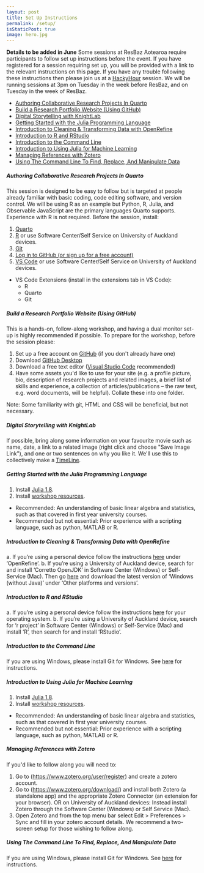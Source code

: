 ```yaml
---
layout: post
title: Set Up Instructions
permalink: /setup/
isStaticPost: true
image: hero.jpg
---
```


**Details to be added in June**
Some sessions at ResBaz Aotearoa require participants to follow set up instructions before the event. If you have registered for a session requiring set up, you will be provided with a link to the relevant instructions on this page. If you have any trouble following these instructions then please join us at a [HackyHour](https://uoa-eresearch.github.io/HackyHour/) session. We will be running sessions at 3pm on Tuesday in the week before ResBaz, and on Tuesday in the week of ResBaz.

- [Authoring Collaborative Research Projects In Quarto](#authoring-collaborative-research-projects-in-quarto)
- [Build a Research Portfolio Website (Using GitHub)](#build-a-research-portfolio-website-using-github)
- [Digital Storytelling with KnightLab](#digital-storytelling-with-knightlab)
- [Getting Started with the Julia Programming Language](#getting-started-with-the-julia-programming-language)
- [Introduction to Cleaning \& Transforming Data with OpenRefine](#introduction-to-cleaning--transforming-data-with-openrefine)
- [Introduction to R and RStudio](#introduction-to-r-and-rstudio)
- [Introduction to the Command Line](#introduction-to-the-command-line)
- [Introduction to Using Julia for Machine Learning](#introduction-to-using-julia-for-machine-learning)
- [Managing References with Zotero](#managing-references-with-zotero)
- [Using The Command Line To Find, Replace, And Manipulate Data](#using-the-command-line-to-find-replace-and-manipulate-data)

##### <b>Authoring Collaborative Research Projects In Quarto</b>

This session is designed to be easy to follow but is targeted at people already familiar with basic coding, code editing software, and version control. We will be using R as an example but Python, R, Julia, and Observable JavaScript are the primary languages Quarto supports. Experience with R is not required.
Before the session, install:
1. [Quarto](https://quarto.org/docs/get-started/)
2. [R](https://www.r-project.org/) or use Software Center/Self Service on University of Auckland devices.
3. [Git](https://git-scm.com/book/en/v2/Getting-Started-Installing-Git)
4. [Log in to GitHub (or sign up for a free account)](https://github.com/)
5. [VS Code](https://code.visualstudio.com/download) or use Software Center/Self Service on University of Auckland devices.
  - VS Code Extensions (install in the extensions tab in VS Code):
    - R
    - Quarto
    - Git

##### <b>Build a Research Portfolio Website (Using GitHub)</b>

This is a hands-on, follow-along workshop, and having a dual monitor set-up is highly recommended if possible.
To prepare for the workshop, before the session please:
1. Set up a free account on [GitHub](https://github.com/) (if you don't already have one)
2. Download [GitHub Desktop](https://desktop.github.com/)
3. Download a free text editor ([Visual Studio Code](https://code.visualstudio.com/) recommended)
4. Have some assets you'd like to use for your site (e.g. a profile picture, bio, description of research projects and related images, a brief list of skills and experience, a collection of articles/publications – the raw text, e.g. word documents, will be helpful). Collate these into one folder.

Note: Some familiarity with git, HTML and CSS will be beneficial, but not necessary.

##### <b>Digital Storytelling with KnightLab</b>

If possible, bring along some information on your favourite movie such as name, date, a link to a related image (right click and choose "Save Image Link"), and one or two sentences on why you like it. We'll use this to collectively make a [TimeLine](http://timeline.knightlab.com/).  

##### <b>Getting Started with the Julia Programming Language</b>

1. Install [Julia 1.8](https://github.com/ablaom/HelloJulia.jl/blob/dev/FIRST_STEPS.md). 
2. Install [workshop resources](https://github.com/ablaom/HelloJulia.jl/wiki/JuliaCon-2022-workshop:-Getting-started-with-Julia-and-MLJ). 

- Recommended: An understanding of basic linear algebra and statistics, such as that covered in first year university courses. 
- Recommended but not essential: Prior experience with a scripting language, such as python, MATLAB or R.

##### <b>Introduction to Cleaning & Transforming Data with OpenRefine</b>

a.	If you’re using a personal device follow the instructions [here](https://datacarpentry.org/ecology-workshop/setup-r-workshop.html#openrefine) under ‘OpenRefine’.
b.	If you’re using a University of Auckland device, search for and install ‘Corretto OpenJDK’ in Software Center (Windows) or Self-Service (Mac). Then go [here](https://openrefine.org/download.html) and download the latest version of ‘Windows (without Java)’ under ‘Other platforms and versions’.

##### <b>Introduction to R and RStudio</b>

a.	If you’re using a personal device follow the instructions [here](https://datacarpentry.org/ecology-workshop/setup-r-workshop.html#r-and-rstudio) for your operating system.
b.	If you’re using a University of Auckland device, search for ‘r project’ in Software Center (Windows) or Self-Service (Mac) and install ‘R’, then search for and install ‘RStudio’.

##### <b>Introduction to the Command Line</b>

If you are using Windows, please install Git for Windows. See [here](https://carpentries.github.io/workshop-template/#shell) for instructions.

##### <b>Introduction to Using Julia for Machine Learning</b>

1. Install [Julia 1.8](https://github.com/ablaom/HelloJulia.jl/blob/dev/FIRST_STEPS.md). 
2. Install [workshop resources](https://github.com/ablaom/HelloJulia.jl/wiki/JuliaCon-2022-workshop:-Getting-started-with-Julia-and-MLJ). 

- Recommended: An understanding of basic linear algebra and statistics, such as that covered in first year university courses. 
- Recommended but not essential: Prior experience with a scripting language, such as python, MATLAB or R.

##### <b>Managing References with Zotero</b>

If you'd like to follow along you will need to:
1. Go to (https://www.zotero.org/user/register) and create a zotero account.
2. Go to (https://www.zotero.org/download/) and install both Zotero (a standalone app) and the appropriate Zotero Connector (an extension for your browser). OR on University of Auckland devices: Instead install Zotero through the Software Center (Windows) or Self Service (Mac).
3. Open Zotero and from the top menu bar select Edit > Preferences > Sync and fill in your zotero account details.
We recommend a two-screen setup for those wishing to follow along.

##### <b>Using The Command Line To Find, Replace, And Manipulate Data</b>

If you are using Windows, please install Git for Windows. See [here](https://carpentries.github.io/workshop-template/#shell) for instructions.
